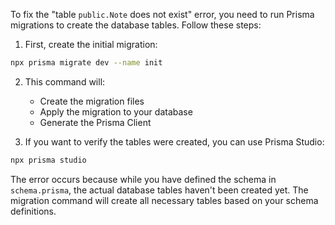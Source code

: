 To fix the "table `public.Note` does not exist" error, you need to run Prisma migrations to create the database tables. Follow these steps:

1. First, create the initial migration:
```bash
npx prisma migrate dev --name init
```

2. This command will:
   - Create the migration files
   - Apply the migration to your database
   - Generate the Prisma Client

3. If you want to verify the tables were created, you can use Prisma Studio:
```bash
npx prisma studio
```

The error occurs because while you have defined the schema in `schema.prisma`, the actual database tables haven't been created yet. The migration command will create all necessary tables based on your schema definitions.